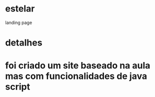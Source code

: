 # estelar
landing page

# detalhes

<h1>foi criado um site baseado  na aula mas com funcionalidades de java script </h1>
 
